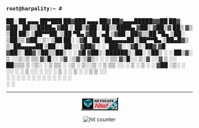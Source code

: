 ### ```root@harpality:~ #```

 ██░ ██  ▄▄▄       ██▀███   ██▓███   ▄▄▄       ██▓     ██▓▄▄▄█████▓▓██   ██▓
▓██░ ██▒▒████▄    ▓██ ▒ ██▒▓██░  ██▒▒████▄    ▓██▒    ▓██▒▓  ██▒ ▓▒ ▒██  ██▒
▒██▀▀██░▒██  ▀█▄  ▓██ ░▄█ ▒▓██░ ██▓▒▒██  ▀█▄  ▒██░    ▒██▒▒ ▓██░ ▒░  ▒██ ██░
░▓█ ░██ ░██▄▄▄▄██ ▒██▀▀█▄  ▒██▄█▓▒ ▒░██▄▄▄▄██ ▒██░    ░██░░ ▓██▓ ░   ░ ▐██▓░
░▓█▒░██▓ ▓█   ▓██▒░██▓ ▒██▒▒██▒ ░  ░ ▓█   ▓██▒░██████▒░██░  ▒██▒ ░   ░ ██▒▓░
 ▒ ░░▒░▒ ▒▒   ▓▒█░░ ▒▓ ░▒▓░▒▓▒░ ░  ░ ▒▒   ▓▒█░░ ▒░▓  ░░▓    ▒ ░░      ██▒▒▒ 
 ▒ ░▒░ ░  ▒   ▒▒ ░  ░▒ ░ ▒░░▒ ░       ▒   ▒▒ ░░ ░ ▒  ░ ▒ ░    ░     ▓██ ░▒░ 
 ░  ░░ ░  ░   ▒     ░░   ░ ░░         ░   ▒     ░ ░    ▒ ░  ░       ▒ ▒ ░░  
 ░  ░  ░      ░  ░   ░                    ░  ░    ░  ░ ░            ░ ░     
                                                                    ░ ░     
<hr>

<div align="center">
<img height="35px" width="100px" src="https://github.com/harpality/harpality/blob/main/img/netscape.gif?raw=true" alt="Netscape" align="center">
</div>

<div align="center">
<p></p>
<img src="https://profile-counter.glitch.me/harpality/count.svg" alt="hit counter" align="center">
</div>

<!--
**harpality/harpality** is a ✨ _special_ ✨ repository because its `README.md` (this file) appears on your GitHub profile.

Here are some ideas to get you started:

- 🔭 I’m currently working on ...
- 🌱 I’m currently learning ...
- 👯 I’m looking to collaborate on ...
- 🤔 I’m looking for help with ...
- 💬 Ask me about ...
- 📫 How to reach me: ...
- 😄 Pronouns: ...
- ⚡ Fun fact: ...
-->
